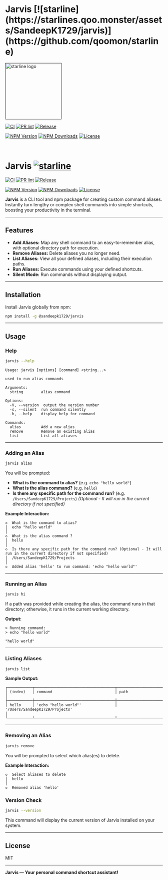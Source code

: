 <p align="center">
  <h1>Jarvis [![starline](https://starlines.qoo.monster/assets/SandeepK1729/jarvis)](https://github.com/qoomon/starline)</h1>


  <a href="" target="_blank" rel="noopener noreferrer">
    <img width="180" src="https://starlines.qoo.monster/assets/SandeepK1729/jarvis" alt="starline logo" />
  </a>
  
[![CI](https://github.com/SandeepK1729/jarvis/actions/workflows/ci.yml/badge.svg)](https://github.com/SandeepK1729/jarvis/actions/workflows/ci.yml)
[![PR lint](https://github.com/SandeepK1729/jarvis/actions/workflows/pr-lint.yml/badge.svg)](https://github.com/SandeepK1729/jarvis/actions/workflows/pr-lint.yml)
[![Release](https://github.com/SandeepK1729/jarvis/actions/workflows/release.yml/badge.svg)](https://github.com/SandeepK1729/jarvis/actions/workflows/release.yml)

[![NPM Version](https://img.shields.io/npm/v/@sandeepk1729/jarvis.svg)](https://www.npmjs.com/package/@sandeepk1729/jarvis)
[![NPM Downloads](https://img.shields.io/npm/dt/@sandeepk1729/jarvis.svg)](https://www.npmjs.com/package/@sandeepk1729/jarvis)
[![License](https://img.shields.io/npm/l/@sandeepk1729/jarvis.svg)](https://opensource.org/licenses/MIT)

</p>
<br/>



# Jarvis [![starline](https://starlines.qoo.monster/assets/SandeepK1729/jarvis)](https://github.com/qoomon/starline)

[![CI](https://github.com/SandeepK1729/jarvis/actions/workflows/ci.yml/badge.svg)](https://github.com/SandeepK1729/jarvis/actions/workflows/ci.yml)
[![PR lint](https://github.com/SandeepK1729/jarvis/actions/workflows/pr-lint.yml/badge.svg)](https://github.com/SandeepK1729/jarvis/actions/workflows/pr-lint.yml)
[![Release](https://github.com/SandeepK1729/jarvis/actions/workflows/release.yml/badge.svg)](https://github.com/SandeepK1729/jarvis/actions/workflows/release.yml)

[![NPM Version](https://img.shields.io/npm/v/@sandeepk1729/jarvis.svg)](https://www.npmjs.com/package/@sandeepk1729/jarvis)
[![NPM Downloads](https://img.shields.io/npm/dt/@sandeepk1729/jarvis.svg)](https://www.npmjs.com/package/@sandeepk1729/jarvis)
[![License](https://img.shields.io/npm/l/@sandeepk1729/jarvis.svg)](https://opensource.org/licenses/MIT)

**Jarvis** is a CLI tool and npm package for creating custom command aliases. Instantly turn lengthy or complex shell commands into simple shortcuts, boosting your productivity in the terminal.

---

## Features

- **Add Aliases:** Map any shell command to an easy-to-remember alias, with optional directory path for execution.
- **Remove Aliases:** Delete aliases you no longer need.
- **List Aliases:** View all your defined aliases, including their execution paths.
- **Run Aliases:** Execute commands using your defined shortcuts.
- **Silent Mode:** Run commands without displaying output.

---

## Installation

Install Jarvis globally from npm:

```bash
npm install -g @sandeepk1729/jarvis
```

---

## Usage

### Help

```bash
jarvis --help
```

```
Usage: jarvis [options] [command] <string...>

used to run alias commands

Arguments:
  string        alias command

Options:
  -V, --version  output the version number
  -s, --silent  run command silently
  -h, --help    display help for command

Commands:
  alias         Add a new alias
  remove        Remove an existing alias
  list          List all aliases
```

---

### Adding an Alias

```bash
jarvis alias
```

You will be prompted:
- **What is the command to alias?** (e.g. `echo "hello world"`)
- **What is the alias command?** (e.g. `hello`)
- **Is there any specific path for the command run?** (e.g. `/Users/SandeepK1729/Projects`)
  *(Optional - It will run in the current directory if not specified)*

**Example Interaction:**
```
◇  What is the command to alias?
│  echo "hello world"
│
◇  What is the alias command ?
│  hello
│
◇  Is there any specific path for the command run? (Optional - It will run in the current directory if not specified)
│  /Users/SandeepK1729/Projects
│
◇  Added alias 'hello' to run command: 'echo "hello world"'
```

---

### Running an Alias

```bash
jarvis hi
```

If a path was provided while creating the alias, the command runs in that directory; otherwise, it runs in the current working directory.

**Output:**
```
> Running command:
> echo "hello world"

"hello world"
```

---

### Listing Aliases

```bash
jarvis list
```

**Sample Output:**
```
┌───────────┬────────────────────────────────────┬────────────────────────────────────────────────────────────────────────┐
│ (index)   │ command                            │ path                                                                   │
├───────────┼────────────────────────────────────┼────────────────────────────────────────────────────────────────────────┤
│ hello     │ 'echo "hello world"'               │ '/Users/SandeepK1729/Projects'                                         │
└───────────┴────────────────────────────────────┴────────────────────────────────────────────────────────────────────────┘
```

---

### Removing an Alias

```bash
jarvis remove
```

You will be prompted to select which alias(es) to delete.

**Example Interaction:**
```
◇  Select aliases to delete
│  hello
│
◇  Removed alias 'hello'
```

### Version Check

```bash
jarvis --version
```

This command will display the current version of Jarvis installed on your system.

---

## License

MIT

---

**Jarvis — Your personal command shortcut assistant!**